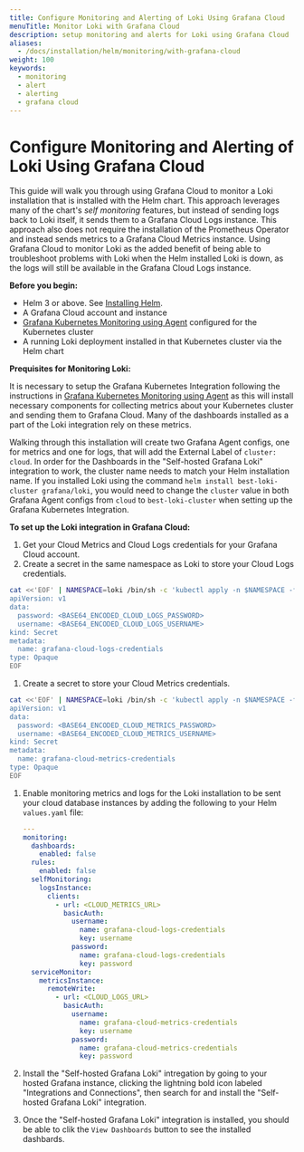 ```yaml
---
title: Configure Monitoring and Alerting of Loki Using Grafana Cloud
menuTitle: Monitor Loki with Grafana Cloud
description: setup monitoring and alerts for Loki using Grafana Cloud
aliases:
  - /docs/installation/helm/monitoring/with-grafana-cloud
weight: 100
keywords:
  - monitoring
  - alert
  - alerting
  - grafana cloud
---
```


# Configure Monitoring and Alerting of Loki Using Grafana Cloud

This guide will walk you through using Grafana Cloud to monitor a Loki installation that is installed with the Helm chart. This approach leverages many of the chart's _self monitoring_ features, but instead of sending logs back to Loki itself, it sends them to a Grafana Cloud Logs instance. This approach also does not require the installation of the Prometheus Operator and instead sends metrics to a Grafana Cloud Metrics instance. Using Grafana Cloud to monitor Loki as the added benefit of being able to troubleshoot problems with Loki when the Helm installed Loki is down, as the logs will still be available in the Grafana Cloud Logs instance.

**Before you begin:**

- Helm 3 or above. See [Installing Helm](https://helm.sh/docs/intro/install/).
- A Grafana Cloud account and instance
- [Grafana Kubernetes Monitoring using Agent](https://grafana.com/docs/grafana-cloud/kubernetes-monitoring/configuration/config-k8s-agent-guide/) configured for the Kubernetes cluster
- A running Loki deployment installed in that Kubernetes cluster via the Helm chart

**Prequisites for Monitoring Loki:**

It is necessary to setup the Grafana Kubernetes Integration following the instructions in [Grafana Kubernetes Monitoring using Agent](https://grafana.com/docs/grafana-cloud/kubernetes-monitoring/configuration/config-k8s-agent-guide/) as this will install necessary components for collecting metrics about your Kubernetes cluster and sending them to Grafana Cloud. Many of the dashboards installed as a part of the Loki integration rely on these metrics.

Walking through this installation will create two Grafana Agent configs, one for metrics and one for logs, that will add the External Label of `cluster: cloud`. In order for the Dashboards in the "Self-hosted Grafana Loki" integration to work, the cluster name needs to match your Helm installation name. If you installed Loki using the command `helm install best-loki-cluster grafana/loki`, you would need to change the `cluster` value in both Grafana Agent configs from `cloud` to `best-loki-cluster` when setting up the Grafana Kubernetes Integration.

**To set up the Loki integration in Grafana Cloud:**

1. Get your Cloud Metrics and Cloud Logs credentials for your Grafana Cloud account.
1. Create a secret in the same namespace as Loki to store your Cloud Logs credentials.

```bash
cat <<'EOF' | NAMESPACE=loki /bin/sh -c 'kubectl apply -n $NAMESPACE -f -'
apiVersion: v1
data:
  password: <BASE64_ENCODED_CLOUD_LOGS_PASSWORD>
  username: <BASE64_ENCODED_CLOUD_LOGS_USERNAME>
kind: Secret
metadata:
  name: grafana-cloud-logs-credentials
type: Opaque
EOF
```

1. Create a secret to store your Cloud Metrics credentials.

```bash
cat <<'EOF' | NAMESPACE=loki /bin/sh -c 'kubectl apply -n $NAMESPACE -f -'
apiVersion: v1
data:
  password: <BASE64_ENCODED_CLOUD_METRICS_PASSWORD>
  username: <BASE64_ENCODED_CLOUD_METRICS_USERNAME>
kind: Secret
metadata:
  name: grafana-cloud-metrics-credentials
type: Opaque
EOF
```

1. Enable monitoring metrics and logs for the Loki installation to be sent your cloud database instances by adding the following to your Helm `values.yaml` file:

    ```yaml
    ---
    monitoring:
      dashboards:
        enabled: false
      rules:
        enabled: false
      selfMonitoring:
        logsInstance:
          clients:
            - url: <CLOUD_METRICS_URL>
              basicAuth:
                username:
                  name: grafana-cloud-logs-credentials
                  key: username
                password:
                  name: grafana-cloud-logs-credentials
                  key: password
      serviceMonitor:
        metricsInstance:
          remoteWrite:
            - url: <CLOUD_LOGS_URL>
              basicAuth:
                username:
                  name: grafana-cloud-metrics-credentials
                  key: username
                password:
                  name: grafana-cloud-metrics-credentials
                  key: password
    ```

1. Install the "Self-hosted Grafana Loki" intregation by going to your hosted Grafana instance, clicking the lightning bold icon labeled "Integrations and Connections", then search for and install the "Self-hosted Grafana Loki" integration.

1. Once the "Self-hosted Grafana Loki" integration is installed, you should be able to clik the `View Dashboards` button to see the installed dashbards.
